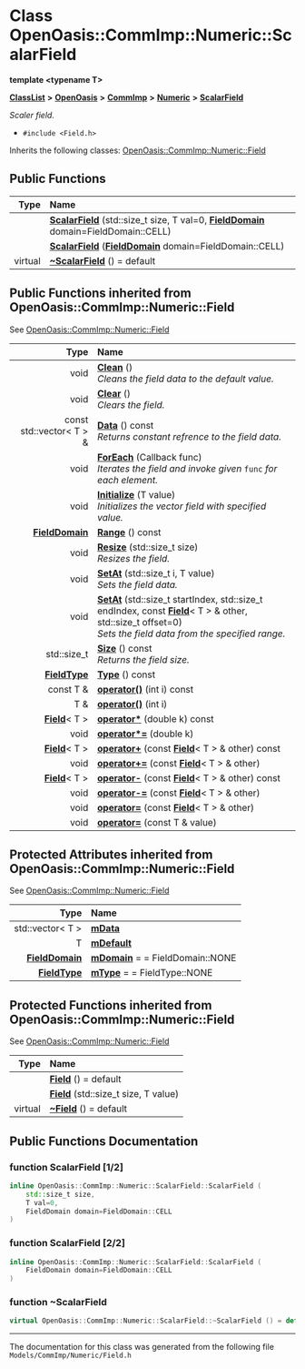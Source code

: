 

# Class OpenOasis::CommImp::Numeric::ScalarField

**template &lt;typename T&gt;**



[**ClassList**](annotated.md) **>** [**OpenOasis**](namespace_open_oasis.md) **>** [**CommImp**](namespace_open_oasis_1_1_comm_imp.md) **>** [**Numeric**](namespace_open_oasis_1_1_comm_imp_1_1_numeric.md) **>** [**ScalarField**](class_open_oasis_1_1_comm_imp_1_1_numeric_1_1_scalar_field.md)



_Scaler field._ 

* `#include <Field.h>`



Inherits the following classes: [OpenOasis::CommImp::Numeric::Field](class_open_oasis_1_1_comm_imp_1_1_numeric_1_1_field.md)






















































## Public Functions

| Type | Name |
| ---: | :--- |
|   | [**ScalarField**](#function-scalarfield-12) (std::size\_t size, T val=0, [**FieldDomain**](namespace_open_oasis_1_1_comm_imp_1_1_numeric.md#enum-fielddomain) domain=FieldDomain::CELL) <br> |
|   | [**ScalarField**](#function-scalarfield-22) ([**FieldDomain**](namespace_open_oasis_1_1_comm_imp_1_1_numeric.md#enum-fielddomain) domain=FieldDomain::CELL) <br> |
| virtual  | [**~ScalarField**](#function-scalarfield) () = default<br> |


## Public Functions inherited from OpenOasis::CommImp::Numeric::Field

See [OpenOasis::CommImp::Numeric::Field](class_open_oasis_1_1_comm_imp_1_1_numeric_1_1_field.md)

| Type | Name |
| ---: | :--- |
|  void | [**Clean**](#function-clean) () <br>_Cleans the field data to the default value._  |
|  void | [**Clear**](#function-clear) () <br>_Clears the field._  |
|  const std::vector&lt; T &gt; & | [**Data**](#function-data) () const<br>_Returns constant refrence to the field data._  |
|  void | [**ForEach**](#function-foreach) (Callback func) <br>_Iterates the field and invoke given_ `func` _for each element._ |
|  void | [**Initialize**](#function-initialize) (T value) <br>_Initializes the vector field with specified value._  |
|  [**FieldDomain**](namespace_open_oasis_1_1_comm_imp_1_1_numeric.md#enum-fielddomain) | [**Range**](#function-range) () const<br> |
|  void | [**Resize**](#function-resize) (std::size\_t size) <br>_Resizes the field._  |
|  void | [**SetAt**](#function-setat-12) (std::size\_t i, T value) <br>_Sets the field data._  |
|  void | [**SetAt**](#function-setat-22) (std::size\_t startIndex, std::size\_t endIndex, const [**Field**](class_open_oasis_1_1_comm_imp_1_1_numeric_1_1_field.md)&lt; T &gt; & other, std::size\_t offset=0) <br>_Sets the field data from the specified range._  |
|  std::size\_t | [**Size**](#function-size) () const<br>_Returns the field size._  |
|  [**FieldType**](namespace_open_oasis_1_1_comm_imp_1_1_numeric.md#enum-fieldtype) | [**Type**](#function-type) () const<br> |
|  const T & | [**operator()**](#function-operator()-12) (int i) const<br> |
|  T & | [**operator()**](#function-operator()-22) (int i) <br> |
|  [**Field**](class_open_oasis_1_1_comm_imp_1_1_numeric_1_1_field.md)&lt; T &gt; | [**operator\***](#function-operator) (double k) const<br> |
|  void | [**operator\*=**](#function-operator_1) (double k) <br> |
|  [**Field**](class_open_oasis_1_1_comm_imp_1_1_numeric_1_1_field.md)&lt; T &gt; | [**operator+**](#function-operator_2) (const [**Field**](class_open_oasis_1_1_comm_imp_1_1_numeric_1_1_field.md)&lt; T &gt; & other) const<br> |
|  void | [**operator+=**](#function-operator_3) (const [**Field**](class_open_oasis_1_1_comm_imp_1_1_numeric_1_1_field.md)&lt; T &gt; & other) <br> |
|  [**Field**](class_open_oasis_1_1_comm_imp_1_1_numeric_1_1_field.md)&lt; T &gt; | [**operator-**](#function-operator_4) (const [**Field**](class_open_oasis_1_1_comm_imp_1_1_numeric_1_1_field.md)&lt; T &gt; & other) const<br> |
|  void | [**operator-=**](#function-operator_5) (const [**Field**](class_open_oasis_1_1_comm_imp_1_1_numeric_1_1_field.md)&lt; T &gt; & other) <br> |
|  void | [**operator=**](#function-operator_6) (const [**Field**](class_open_oasis_1_1_comm_imp_1_1_numeric_1_1_field.md)&lt; T &gt; & other) <br> |
|  void | [**operator=**](#function-operator_7) (const T & value) <br> |
















## Protected Attributes inherited from OpenOasis::CommImp::Numeric::Field

See [OpenOasis::CommImp::Numeric::Field](class_open_oasis_1_1_comm_imp_1_1_numeric_1_1_field.md)

| Type | Name |
| ---: | :--- |
|  std::vector&lt; T &gt; | [**mData**](#variable-mdata)  <br> |
|  T | [**mDefault**](#variable-mdefault)  <br> |
|  [**FieldDomain**](namespace_open_oasis_1_1_comm_imp_1_1_numeric.md#enum-fielddomain) | [**mDomain**](#variable-mdomain)   = = FieldDomain::NONE<br> |
|  [**FieldType**](namespace_open_oasis_1_1_comm_imp_1_1_numeric.md#enum-fieldtype) | [**mType**](#variable-mtype)   = = FieldType::NONE<br> |
































## Protected Functions inherited from OpenOasis::CommImp::Numeric::Field

See [OpenOasis::CommImp::Numeric::Field](class_open_oasis_1_1_comm_imp_1_1_numeric_1_1_field.md)

| Type | Name |
| ---: | :--- |
|   | [**Field**](#function-field-12) () = default<br> |
|   | [**Field**](#function-field-22) (std::size\_t size, T value) <br> |
| virtual  | [**~Field**](#function-field) () = default<br> |






## Public Functions Documentation




### function ScalarField [1/2]

```C++
inline OpenOasis::CommImp::Numeric::ScalarField::ScalarField (
    std::size_t size,
    T val=0,
    FieldDomain domain=FieldDomain::CELL
) 
```






### function ScalarField [2/2]

```C++
inline OpenOasis::CommImp::Numeric::ScalarField::ScalarField (
    FieldDomain domain=FieldDomain::CELL
) 
```






### function ~ScalarField 

```C++
virtual OpenOasis::CommImp::Numeric::ScalarField::~ScalarField () = default
```




------------------------------
The documentation for this class was generated from the following file `Models/CommImp/Numeric/Field.h`

